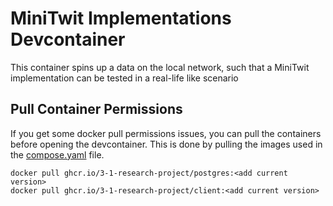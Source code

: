 # MiniTwit Implementations Devcontainer

This container spins up a data on the local network, such that a MiniTwit implementation can be tested in a real-life like scenario

## Pull Container Permissions 

If you get some docker pull permissions issues, you can pull the containers before opening the devcontainer. This is done by pulling the images used in the [compose.yaml](./compose.yaml) file.

```
docker pull ghcr.io/3-1-research-project/postgres:<add current version>
docker pull ghcr.io/3-1-research-project/client:<add current version>
```

